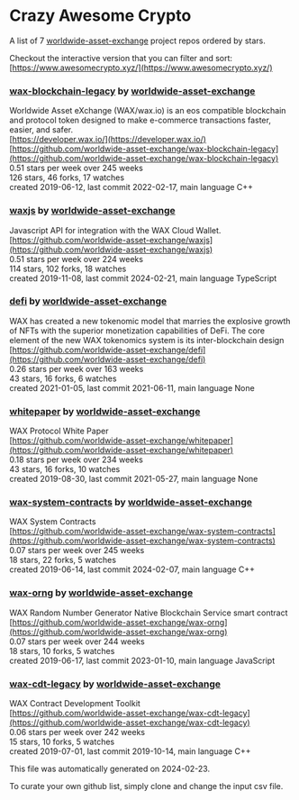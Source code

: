 # Crazy Awesome Crypto
A list of 7 [worldwide-asset-exchange](https://github.com/worldwide-asset-exchange) project repos ordered by stars.  

Checkout the interactive version that you can filter and sort: 
[https://www.awesomecrypto.xyz/](https://www.awesomecrypto.xyz/)  


### [wax-blockchain-legacy](https://github.com/worldwide-asset-exchange/wax-blockchain-legacy) by [worldwide-asset-exchange](https://github.com/worldwide-asset-exchange)  
Worldwide Asset eXchange (WAX/wax.io) is an eos compatible blockchain and protocol token designed to make e-commerce transactions faster, easier, and safer.  
[https://developer.wax.io/](https://developer.wax.io/)  
[https://github.com/worldwide-asset-exchange/wax-blockchain-legacy](https://github.com/worldwide-asset-exchange/wax-blockchain-legacy)  
0.51 stars per week over 245 weeks  
126 stars, 46 forks, 17 watches  
created 2019-06-12, last commit 2022-02-17, main language C++  


### [waxjs](https://github.com/worldwide-asset-exchange/waxjs) by [worldwide-asset-exchange](https://github.com/worldwide-asset-exchange)  
Javascript API for integration with the WAX Cloud Wallet.  
[https://github.com/worldwide-asset-exchange/waxjs](https://github.com/worldwide-asset-exchange/waxjs)  
0.51 stars per week over 224 weeks  
114 stars, 102 forks, 18 watches  
created 2019-11-08, last commit 2024-02-21, main language TypeScript  


### [defi](https://github.com/worldwide-asset-exchange/defi) by [worldwide-asset-exchange](https://github.com/worldwide-asset-exchange)  
WAX has created a new tokenomic model that marries the explosive growth of NFTs with the superior monetization capabilities of DeFi. The core element of the new WAX tokenomics system is its inter-blockchain design  
[https://github.com/worldwide-asset-exchange/defi](https://github.com/worldwide-asset-exchange/defi)  
0.26 stars per week over 163 weeks  
43 stars, 16 forks, 6 watches  
created 2021-01-05, last commit 2021-06-11, main language None  


### [whitepaper](https://github.com/worldwide-asset-exchange/whitepaper) by [worldwide-asset-exchange](https://github.com/worldwide-asset-exchange)  
WAX Protocol White Paper  
[https://github.com/worldwide-asset-exchange/whitepaper](https://github.com/worldwide-asset-exchange/whitepaper)  
0.18 stars per week over 234 weeks  
43 stars, 16 forks, 10 watches  
created 2019-08-30, last commit 2021-05-27, main language None  


### [wax-system-contracts](https://github.com/worldwide-asset-exchange/wax-system-contracts) by [worldwide-asset-exchange](https://github.com/worldwide-asset-exchange)  
WAX System Contracts  
[https://github.com/worldwide-asset-exchange/wax-system-contracts](https://github.com/worldwide-asset-exchange/wax-system-contracts)  
0.07 stars per week over 245 weeks  
18 stars, 22 forks, 5 watches  
created 2019-06-14, last commit 2024-02-07, main language C++  


### [wax-orng](https://github.com/worldwide-asset-exchange/wax-orng) by [worldwide-asset-exchange](https://github.com/worldwide-asset-exchange)  
WAX Random Number Generator Native Blockchain Service smart contract  
[https://github.com/worldwide-asset-exchange/wax-orng](https://github.com/worldwide-asset-exchange/wax-orng)  
0.07 stars per week over 244 weeks  
18 stars, 10 forks, 5 watches  
created 2019-06-17, last commit 2023-01-10, main language JavaScript  


### [wax-cdt-legacy](https://github.com/worldwide-asset-exchange/wax-cdt-legacy) by [worldwide-asset-exchange](https://github.com/worldwide-asset-exchange)  
WAX Contract Development Toolkit  
[https://github.com/worldwide-asset-exchange/wax-cdt-legacy](https://github.com/worldwide-asset-exchange/wax-cdt-legacy)  
0.06 stars per week over 242 weeks  
15 stars, 10 forks, 5 watches  
created 2019-07-01, last commit 2019-10-14, main language C++  


This file was automatically generated on 2024-02-23.  

To curate your own github list, simply clone and change the input csv file.  